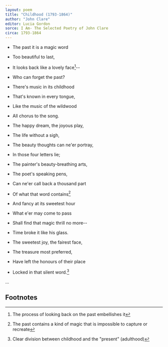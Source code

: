 ```yaml
---
layout: poem
title: "Childhood (1793-1864)"
author: "John Clare"
editor: Lucia Gordon
sorce: I Am- The Selected Poetry of John Clare
circa: 1793-1864
---
```


- The past it is a magic word
- Too beautiful to last,
- It looks back like a lovely face[^fn1]--
- Who can forget the past?
- There's music in its childhood
- That's known in every tongue,
- Like the music of the wildwood
- All chorus to the song.

- The happy dream, the joyous play,
- The life without a sigh,
- The beauty thoughts can ne'er portray,
- In those four letters lie;
- The painter's beauty-breathing arts,
- The poet's speaking pens,
- Can ne'er call back a thousand part
- Of what that word contains[^fn2]

- And fancy at its sweetest hour
- What e'er may come to pass
- Shall find that magic thrill no more--
- Time broke it like his glass.
- The sweetest joy, the fairest face,
- The treasure most preferred,
- Have left the honours of their place
- Locked in that silent word.[^fn3]

...

## Footnotes
[^fn1]: The process of looking back on the past embellishes it
[^fn2]: The past contains a kind of magic that is impossible to capture or recreate
[^fn3]: Clear division between childhood and the "present" (adulthood)